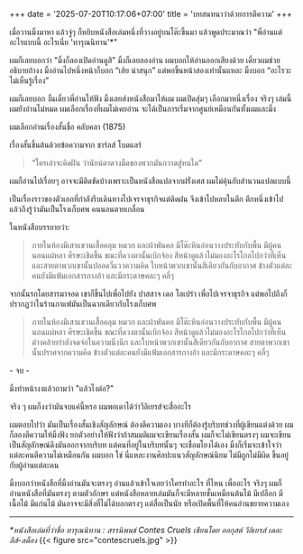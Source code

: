+++
date = '2025-07-20T10:17:06+07:00'
title = 'บทสนทนาว่าด้วยการตีความ'
+++

เมื่อวานมิ้งมาหา แล้วจู่ๆ ก็หยิบหนังสือเล่มหนึ่งที่วางอยู่บนโต๊ะขึ้นมา แล้วพูดประมาณว่า "พี่อ่านแต่อะไรแบบนี้ อะไรเนี่ย 'ทารุณนิทาน'*"

ผมก็เลยบอกว่า "มิ้งก็ลองเปิดอ่านดูสิ" มิ้งก็เลยลองอ่าน ผมบอกให้อ่านออกเสียงด้วย เดี๋ยวผมช่วยอธิบายถ้างง มิ้งอ่านไปหนึ่งหน้าก็บอก “เฮ้ย น่าสนุก” แต่พอขึ้นหน้าสองเท่านั้นแหละ มิ้งบอก “อะไรวะ ไม่เห็นรู้เรื่อง”

ผมก็เลยบอก งั้นเดี๋ยวพี่อ่านให้ฟัง มิ้งเลยส่งหนังสือมาให้ผม ผมเปิดสุ่มๆ เลือกมาหนึ่งเรื่อง จริงๆ เล่มนี้ผมยังอ่านไม่หมด ผมเลือกเรื่องที่ผมไม่เคยอ่าน จะได้เป็นการเริ่มจากศูนย์เหมือนกันทั้งผมและมิ้ง

ผมเลือกอ่านเรื่องสั้นชื่อ คลับคลา (1875)

เรื่องสั้นขึ้นต้นด้วยข้อความจาก ชาร์ลส์ โบดแลร์

> “ใครเล่าจะคิดฝัน ว่านัยน์ตาดวงมืดของพวกมันกวาดสู่หนใด”

ผมก็อ่านไปเรื่อยๆ อาจจะมีติดขัดบ้างเพราะเป็นหนังสือแปลจากฝรั่งเศส ผมไม่คุ้นกับสำนวนแปลแบบนี้

เป็นเรื่องราวของตัวเอกที่กำลังรีบเดินทางไปเจรจาธุรกิจแต่ติดฝน จึงเข้าไปหลบในตึก ตึกหนึ่งเข้าไปแล้วถึงรู้ว่ามันเป็นโรงเก็บศพ คนนอนตายเกลื่อน

ในหนังสือบรรยายว่า:
> ภายในห้องมีเสาแขวนเสื้อคลุม หมวก และผ้าพันคอ มีโต๊ะหินอ่อนวางประทับกับพื้น
> มีผู้คนนอนแผ่หลา ศีรษะเชิดขึ้น ขณะที่ดวงตานั้นเบิกจ้อง สีหน้าดูแล้วไม่มองอะไรไกลไปกว่าที่เห็น
> และสายตาพวกเขานั้นปลอดวี่แววความคิด ใบหน้าพวกเขานั้นสีเดียวกันกับอากาศ
> ข้างตัวแต่ละคนยังมีแฟ้มเอกสารกางอ้า และมีกระดาษคละๆ คลี่ๆ

จากนั้นรถโดยสารมาจอด เขาก็ขึ้นไปเพื่อไปยัง ปาสสาจ เดอ โลเปร่า เพื่อไปเจรจาธุรกิจ แต่พอไปถึงก็ปรากฏว่าในร้านกาแฟมันเป็นฉากเดียวกับโรงเก็บศพ

> ภายในห้องมีเสาแขวนเสื้อคลุม หมวก และผ้าพันคอ มีโต๊ะหินอ่อนวางประทับกับพื้น
> มีผู้คนนอนแผ่หลา ศีรษะเชิดขึ้น ขณะที่ดวงตานั้นเบิกจ้อง สีหน้าดูแล้วไม่มองอะไรไกลไปกว่าที่เห็น
> ต่างคล้ายกำลังจดจ่อในความนิ่งนึก และใบหน้าพวกเขานั้นสีเดียวกันกับอากาศ สายตาพวกเขานั้นปราศจากความคิด
> ข้างตัวแต่ละคนยังมีแฟ้มเอกสารกางอ้า และมีกระดาษคละๆ คลี่ๆ

\- จบ -

มิ้งทำหน้างงแล้วถามว่า "แล้วไงต่อ?" 

จริง ๆ ผมก็งงว่ามันจบแค่นี้หรอ ผมพอเดาได้ว่าวีลิเยรส์จะสื่ออะไร

ผมตอบไปว่า มันเป็นเรื่องสั้นเชิงสัญลักษณ์ ต้องตีความเอง บางทีก็ต้องรู้บริบทช่วงที่ผู้เขียนแต่งด้วย ผมก็ลองตีความให้มิ้งฟัง ยกตัวอย่างให้ฟังว่าถ้าสมมติผมจะเขียนเรื่องสั้น ผมก็จะไม่เขียนตรงๆ ผมจะเขียนเป็นสัญลักษณ์ดึงมันออกจากบริบท แต่คนที่อยู่ในบริบทนั้นๆ จะเชื่อมโยงได้เอง มิ้งก็เริ่มจะเข้าใจว่าแต่ละคนตีความไม่เหมือนกัน ผมบอก ใช่ นี่แหละงานศิลปะแนวสัญลักษณ์นิยม ไม่มีถูกไม่มีผิด ขึ้นอยู่กับผู้อ่านแต่ละคน

มิ้งบอกว่าหนังสือที่มิ้งอ่านมันจะตรงๆ อ่านแล้วเข้าใจเลยว่าใครทำอะไร ที่ไหน เพื่ออะไร จริงๆ ผมก็อ่านหนังสือที่มันตรงๆ ตามตัวอักษร แต่หนังสือหลายเล่มมันก็จะมีหลายชั้นเหมือนต้นไม้ มีเปลือก มีเนื้อไม้ มีแก่นไม้ มันอาจจะมีสิ่งที่ไม่ได้บอกตรงๆ แต่สื่อเป็นนัย หรือเปิดพื้นที่ให้คนอ่านขยายความเอง

---
*\*หนังสือเล่มที่ว่าชื่อ ทารุณนิทาน : สรรนิพนธ์ Contes Cruels เขียนโดย ออกุสต์ วีลิเยรส์ เดอะ ลีส์-ลด็อง*
{{< figure src="contescruels.jpg" >}}
